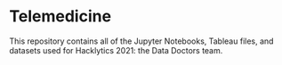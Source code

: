 # Telemedicine

This repository contains all of the Jupyter Notebooks, Tableau files, and datasets used for Hacklytics 2021: the Data Doctors team.

